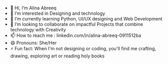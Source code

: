 - 👋 Hi, I’m Alina Abreeq
- 👀 I’m interested in Designing and technology
- 🌱 I’m currently learning Python, UI/UX designing and Web Development
- 💞️ I’m looking to collaborate on impactful Projects that combine technology with Creativity
- 📫 How to reach me : linkedin.com/in/alina-abreeq-0911512ba
- 😄 Pronouns: She/Her
- ⚡ Fun fact: When I'm not designing or coding, you'll find me crafting, drawing, exploring art or reading holy books

<!---
abreeq09/abreeq09 is a ✨ special ✨ repository because its `README.md` (this file) appears on your GitHub profile.
You can click the Preview link to take a look at your changes.
--->
